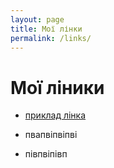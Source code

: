 ```yaml
---
layout: page
title: Мої лінки
permalink: /links/
---
```



# Мої ліники


* [приклад лінка](https://agusmakmun.github.io)

* пвапвіпвіпві

* півпвіпівп